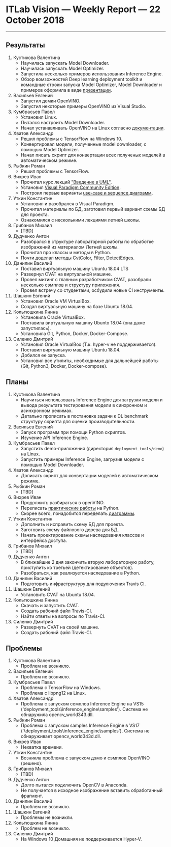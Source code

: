 ﻿# ITLab Vision — Weekly Report — 22 October 2018

----------------

## Результаты

  1. Кустикова Валентина
     - Научилась запускать Model Downloader.
     - Научилась запускать Model Optimizer.
     - Запустила несколько примеров использования
       Inference Engine.
     - Обзор вомзожностей Deep learning deployment toolkit
       и командные строки запуска Model Optimizer, 
       Model Downloader и примеров оформила в виде
       [презентации][openvino-pptx].
  1. Васильев Евгений
     - Запустил демки OpenVINO.
     - Запустил некоторые примеры OpenVINO из Visual Studio.
  1. Кумбрасьев Павел
     - Установил Linux. 
     - Пытался настроить Model Downloader.
     - Начал устанавливать OpenVINO на Linux согласно
       [документации][openvino-install-docs].
  1. Хватов Александр
     - Решил проблемы с TensorFlow на Windows 10.
     - Конвертировал модели, полученные model downloader,
       с помощью Model Optimizer.
     - Начал писать скрипт для конвертации всех полученых
       моделей в автоматическом режиме.
  1. Рыбкин Роман
     - Решил проблемы с TensorFlow.
  1. Вихрев Иван
     - Прочитал курс лекций ["Введение в UML"][UML_intuit].
     - Установил [Visual Paradigm Community Edition][VPCE].
     - Построил первые варианты [use-case и sequence диаграмм][openvino_gdrive].
  1. Уткин Константин
     - Установил и разобрался в Visual Paradigm.
     - Прочитал материалы по БД, заготовил первый вариант схемы БД для проекта.
     - Ознакомился с несколькими лекциями летней школы.
  1. Грибанов Михаил
     - [TBD]
  1. Дудченко Антон
     - Разобрался в структуре лабораторной работы
       по обработке изображений из материалом Летней школы.
     - Прочитал про классы и методы в Python.
     - Почти доделал методы [CvtColor, Filter, DetectEdges][opencv-python].
  1. Данилин Василий
     - Поставил виртуальную машину Ubuntu 18.04 LTS
     - Развернул CVAT на виртуальной машине.
     - Провел митинг с главным разработчиком CVAT, разобрали
       несколько сэмплов и структуру приложения.
     - Провел встречу со студентами, осбудили новые СI инструменты.
  1. Шашкин Евгений
     - Установил Oracle VM VirtualBox.
     - Создал виртуальную машину на базе Ubuntu 18.04.
  1. Кольтюшкина Янина
     - Установила Oracle VirtualBox.
     - Поставила виртуальную машину Ubunto 18.04
       (она даже запустилась).
     - Установила Git, Python, Docker, Docker-Compose.    
  1. Силенко Дмитрий
     - Установил Oracle VirtualBox (Т.к. hyper-v не поддерживается).
     - Поставил виртуальную машину Ubuntu 18.04.
     - Добился ее запуска.
     - Установил все утилиты, необходимые для дальнейшей работы
       (Git, Python3, Docker, Docker-compose).


## Планы

  1. Кустикова Валентина
     - Научиться использовать Inference Engine для загрузки модели
       и вывода результата тестирования модели в синхронном
       и асинхронном режимах.
     - Детально прописать в постановке задачи к DL benchmark
       структуру скрипта для оценки производительности.
  1. Васильев Евгений
     - Запуск программ при помощи Python скриптов.
     - Изучение API Inference Engine.
  1. Кумбрасьев Павел
     - Запустить demo-приложения (директория `deployment_tools/demo`)
       на Linux.
     - Запустить примеры Inference Engine, загрузив модели
       с помощью Model Downloader.
  1. Хватов Александр
     - Дописать скрипт для конвертации моделей в автоматическом режиме.
  1. Рыбкин Роман
     - [TBD]
  1. Вихрев Иван
     - Продолжить разбираться в openVINO.
     - Переписать [практические работы][itseez_academy] на Python.
     - Скорее всего, понадобится переделать [диаграммы][openvino_gdrive].
  1. Уткин Константин
     - Дополнить и исправить схему БД для проекта.
     - Заготовить схему файлового дерева для БД.
     - Начать проектирование схемы наследования классов и интерфейса доступа.
  1. Грибанов Михаил
     - [TBD]
  1. Дудченко Антон
     - В ближайшие 2 дня закончить вторую лабораторную
       работу, приступить ко третьей (детектирование
       объектов).
     - Разобраться, как реализуется наследование в Python.
  1. Данилин Василий
     - Подготовить инфраструктуру для подулючения Travis CI.
  1. Шашкин Евгений
     - Установить CVAT на Ubuntu 18.04.
  1. Кольтюшкина Янина
     - Скачать и запустить CVAT.
     - Создать рабочий файл Travis-CI.
     - Найти ответы на вопросы по Travis-CI.
  1. Силенко Дмитрий
     - Развернуть CVAT на своей машине.
     - Создать рабочий файл Travis-CI.
     

## Проблемы

  1. Кустикова Валентина
     - Проблем не возникло.
  1. Васильев Евгений
     - Проблем не возникло.
  1. Кумбрасьев Павел
     - Проблема с TensorFlow на Windows.
     - Проблема с libpng12 на Linux.     
  1. Хватов Александр
     - Проблема с запуском семплов Inference Engine
       на VS15 ('deployment_tools\inference_engine\samples\').
       Система не обнаружила opencv_world343.dll. 
  1. Рыбкин Роман
     - Проблема с запуском samples Inference Engine
       в VS17 ('\deployment_tools\inference_engine\samples').
       Cистема не обнаруживает opencv_world343d.dll.
  1. Вихрев Иван
     - Нехватка времени.
  1. Уткин Константин
     - Возникла проблема с запуском дэмо и сэмплов OpenVINO (решено).
  1. Грибанов Михаил
     - [TBD]
  1. Дудченко Антон
     - Долго пытался подключить OpenCV в Anaconda.
     - Не получается в исходное изображение вставить
       обработанный фрагмент.
  1. Данилин Василий
     - Проблем не возникло.
  1. Шашкин Евгений
     - Проблемы не возникли.
  1. Кольтюшкина Янина
     - Проблем не возникло.
  1. Силенко Дмитрий
     - На Windows 10 Домашняя не поддерживается Hyper-V.


<!-- LINKS -->
[openvino-install-docs]: https://software.intel.com/en-us/articles/OpenVINO-Install-Windows#next-steps
[inference-engine-guide]: https://software.intel.com/en-us/articles/OpenVINO-InferEngine
[itlab-vision-reports]: https://github.com/itlab-vision/reports
[openvino-dl-benchmark]: https://github.com/itlab-vision/openvino-dl-benchmark
[openvino-smart-library]: https://github.com/itlab-vision/openvino-smart-library
[openvino-toolkit-official]: https://software.intel.com/en-us/openvino-toolkit
[openvino-pptx]: https://drive.google.com/file/d/1CFc8yUkF6bAYRmoH3APqCzy000cMYtP8/view?usp=sharing
[opencv-python]: https://github.com/IsinZ/itseez-ss-2016-practice/blob/master/src/image_processing.py
[UML_intuit]:https://www.intuit.ru/studies/courses/1007/229/lecture/5950
[VPCE]: https://www.visual-paradigm.com/download/community.jsp
[openvino_gdrive]: https://drive.google.com/drive/folders/1TYyvUiU_d-_BnM_mYm5p-2dNk-co4UCw
[itseez_academy]: https://github.com/itseez-academy/itseez-ss-2016-practice
